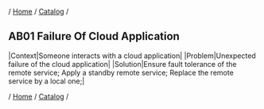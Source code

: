 / [Home](/acctp/) / [Catalog](/acctp/catalog.html) /

## AB01 Failure Of Cloud Application

|Context|Someone interacts with a cloud application|
|Problem|Unexpected failure of the cloud application|
|Solution|Ensure fault tolerance of the remote service; Apply a standby remote service; Replace the remote service by a local one;|

/ [Home](/acctp/) / [Catalog](/acctp/catalog.html) /
